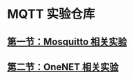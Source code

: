 # MQTT 实验仓库

## [第一节：Mosquitto 相关实验](1_Mosquitto/README.md)

## [第二节：OneNET 相关实验](2_OneNET/README.md)
